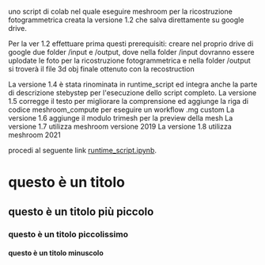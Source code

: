 uno script di colab nel quale eseguire meshroom per la ricostruzione fotogrammetrica
creata la versione 1.2 che salva direttamente su google drive. 

Per la ver 1.2 effettuare prima questi prerequisiti:
creare nel proprio drive di google due folder /input e /output, dove nella folder /input dovranno essere uplodate le foto per la ricostruzione fotogrammetrica e nella folder /output si troverà il file 3d obj finale ottenuto con la recostruction

La versione 1.4 è stata rinominata in runtime_script ed integra anche la parte di descrizione stebystep per l'esecuzione dello script completo.
La versione 1.5 corregge il testo per migliorare la comprensione ed aggiunge la riga di codice meshroom_compute per eseguire un workflow .mg custom
La versione 1.6 aggiunge il modulo trimesh per la preview della mesh
La versione 1.7 utilizza meshroom versione 2019
La versione 1.8 utilizza meshroom 2021

procedi al seguente link [runtime_script.ipynb](https://colab.research.google.com/github/jpo85/meshroom_colab/blob/main/runtime_script.ipynb).
# questo è un titolo
## questo è un titolo più piccolo
### questo è un titolo piccolissimo
#### questo è un titolo minuscolo